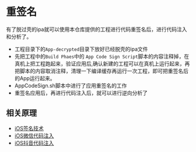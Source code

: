 # 重签名

有了脱过壳的ipa就可以使用本仓库提供的工程进行代码重签名后，进行代码注入和分析了。

- 工程目录下的`App-decrypted`目录下放好已经脱壳的ipa文件
- 先把工程中的`Build Phaes`中的 `App Code Sign Script`脚本的内容注释掉，在真机上把工程跑起来，验证应用后,确认新建的工程可以在真机上运行起来，再把脚本的内容取消注释，清理一下编译缓存再运行一次工程，即可把重签名后的App运行起来。
- AppCodeSign.sh脚本中进行了应用重签名的工作
- 重签名应用后，再进行代码注入后，就可以进行逆向分析了
## 相关原理
- [iOS签名技术](https://youtu.be/spn-Jhc-LPE)
- [iOS微信代码注入](https://youtu.be/BxSKoaIfln0)
- [iOS抖音代码注入](https://youtu.be/Y91RUBBbxGQ)
